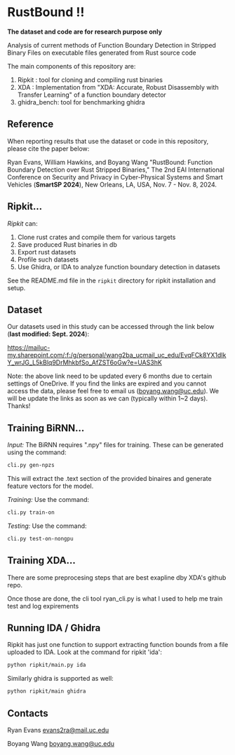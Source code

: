# RustBound !! 

**The dataset and code are for research purpose only** 

Analysis of current methods of Function Boundary Detection in Stripped Binary Files on executable files generated from Rust source code

The main components of this repository are:
1. Ripkit : tool for cloning and compiling rust binaries
2. XDA : Implementation from "XDA: Accurate, Robust Disassembly with Transfer Learning" of a function boundary detector
3. ghidra_bench: tool for benchmarking ghidra

## Reference
When reporting results that use the dataset or code in this repository, please cite the paper below:

Ryan Evans, William Hawkins, and Boyang Wang "RustBound: Function Boundary Detection over Rust Stripped Binaries," The 2nd EAI International Conference on Security and Privacy in Cyber-Physical Systems and Smart Vehicles (**SmartSP 2024**), New Orleans, LA, USA, Nov. 7 - Nov. 8, 2024.

## Ripkit... 

*Ripkit* can:
1. Clone rust crates and compile them for various targets
2. Save produced Rust binaries in db 
3. Export rust datasets 
4. Profile such datasets
5. Use Ghidra, or IDA to analyze function boundary detection in datasets

See the README.md file in the `ripkit` directory for ripkit installation and setup. 

## Dataset 
Our datasets used in this study can be accessed through the link below (**last modified: Sept. 2024**):

https://mailuc-my.sharepoint.com/:f:/g/personal/wang2ba_ucmail_uc_edu/EvqFCk8YX1dIkY_wrJG_L5kBlq9DrMhkbfSo_AfZST6oGw?e=UAS3hK

Note: the above link need to be updated every 6 months due to certain settings of OneDrive. If you find the links are expired and you cannot access the data, please feel free to email us (boyang.wang@uc.edu). We will be update the links as soon as we can (typically within 1~2 days). Thanks!

## Training BiRNN...

*Input:* The BiRNN requires ".npy" files for training. These can be generated using the command:
```bash
cli.py gen-npzs
```
This will extract the .text section of the provided binaires and generate feature vectors for the model.


*Training:* Use the command:
```bash
cli.py train-on
```

*Testing:* Use the command:
```bash
cli.py test-on-nongpu
```

## Training XDA... 
There are some preprocesing steps that are best exapline dby XDA's
github repo. 

Once those are done, the cli tool ryan_cli.py is what I used to 
help me train test and log expirements


## Running IDA / Ghidra

Ripkit has just one function to support extracting function bounds from a file uploaded to IDA. Look at the command for ripkit 'ida':
```bash
python ripkit/main.py ida
```
Similarly ghidra is supported as well:
```bash
python ripkit/main ghidra
```
## Contacts
Ryan Evans evans2ra@mail.uc.edu

Boyang Wang boyang.wang@uc.edu
